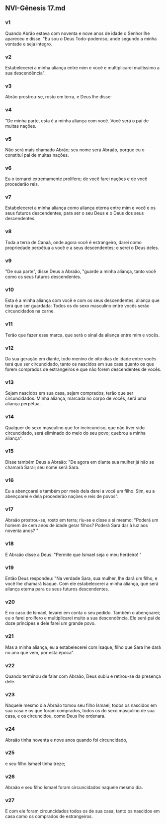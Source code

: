 ## NVI-Gênesis 17.md
### v1
 Quando Abrão estava com noventa e nove anos de idade o Senhor lhe apareceu e disse: "Eu sou o Deus Todo-poderoso; ande segundo a minha vontade e seja íntegro.
### v2
 Estabelecerei a minha aliança entre mim e você e multiplicarei muitíssimo a sua descendência".
### v3
 Abrão prostrou-se, rosto em terra, e Deus lhe disse:
### v4
 "De minha parte, esta é a minha aliança com você. Você será o pai de muitas nações.
### v5
 Não será mais chamado Abrão; seu nome será Abraão, porque eu o constituí pai de muitas nações.
### v6
 Eu o tornarei extremamente prolífero; de você farei nações e de você procederão reis.
### v7
 Estabelecerei a minha aliança como aliança eterna entre mim e você e os seus futuros descendentes, para ser o seu Deus e o Deus dos seus descendentes.
### v8
 Toda a terra de Canaã, onde agora você é estrangeiro, darei como propriedade perpétua a você e a seus descendentes; e serei o Deus deles.
### v9
 "De sua parte", disse Deus a Abraão, "guarde a minha aliança, tanto você como os seus futuros descendentes.
### v10
 Esta é a minha aliança com você e com os seus descendentes, aliança que terá que ser guardada: Todos os do sexo masculino entre vocês serão circuncidados na carne.
### v11
 Terão que fazer essa marca, que será o sinal da aliança entre mim e vocês.
### v12
 Da sua geração em diante, todo menino de oito dias de idade entre vocês terá que ser circuncidado, tanto os nascidos em sua casa quanto os que forem comprados de estrangeiros e que não forem descendentes de vocês.
### v13
 Sejam nascidos em sua casa, sejam comprados, terão que ser circuncidados. Minha aliança, marcada no corpo de vocês, será uma aliança perpétua.
### v14
 Qualquer do sexo masculino que for incircunciso, que não tiver sido circuncidado, será eliminado do meio do seu povo; quebrou a minha aliança".
### v15
 Disse também Deus a Abraão: "De agora em diante sua mulher já não se chamará Sarai; seu nome será Sara.
### v16
 Eu a abençoarei e também por meio dela darei a você um filho. Sim, eu a abençoarei e dela procederão nações e reis de povos".
### v17
 Abraão prostrou-se, rosto em terra; riu-se e disse a si mesmo: "Poderá um homem de cem anos de idade gerar filhos? Poderá Sara dar à luz aos noventa anos? "
### v18
 E Abraão disse a Deus: "Permite que Ismael seja o meu herdeiro! "
### v19
 Então Deus respondeu: "Na verdade Sara, sua mulher, lhe dará um filho, e você lhe chamará Isaque. Com ele estabelecerei a minha aliança, que será aliança eterna para os seus futuros descendentes.
### v20
 E no caso de Ismael, levarei em conta o seu pedido. Também o abençoarei; eu o farei prolífero e multiplicarei muito a sua descendência. Ele será pai de doze príncipes e dele farei um grande povo.
### v21
 Mas a minha aliança, eu a estabelecerei com Isaque, filho que Sara lhe dará no ano que vem, por esta época".
### v22
 Quando terminou de falar com Abraão, Deus subiu e retirou-se da presença dele.
### v23
 Naquele mesmo dia Abraão tomou seu filho Ismael, todos os nascidos em sua casa e os que foram comprados, todos os do sexo masculino de sua casa, e os circuncidou, como Deus lhe ordenara.
### v24
 Abraão tinha noventa e nove anos quando foi circuncidado,
### v25
 e seu filho Ismael tinha treze;
### v26
 Abraão e seu filho Ismael foram circuncidados naquele mesmo dia.
### v27
 E com ele foram circuncidados todos os de sua casa, tanto os nascidos em casa como os comprados de estrangeiros.
